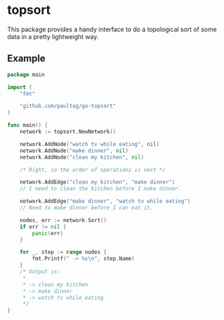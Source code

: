 topsort
=======

This package provides a handy interface to do a topological sort of
some data in a pretty lightweight way.

Example
-------

```go
package main

import (
	"fmt"

	"github.com/paultag/go-topsort"
)

func main() {
	network := topsort.NewNetwork()

	network.AddNode("watch tv while eating", nil)
	network.AddNode("make dinner", nil)
	network.AddNode("clean my kitchen", nil)

	/* Right, so the order of operations is next */

	network.AddEdge("clean my kitchen", "make dinner")
	// I need to clean the kitchen before I make dinner.

	network.AddEdge("make dinner", "watch tv while eating")
	// Need to make dinner before I can eat it.

	nodes, err := network.Sort()
	if err != nil {
		panic(err)
	}

	for _, step := range nodes {
		fmt.Printf(" -> %s\n", step.Name)
	}
	/* Output is:
	 *
	 * -> clean my kitchen
	 * -> make dinner
	 * -> watch tv while eating
	 */
}
```
